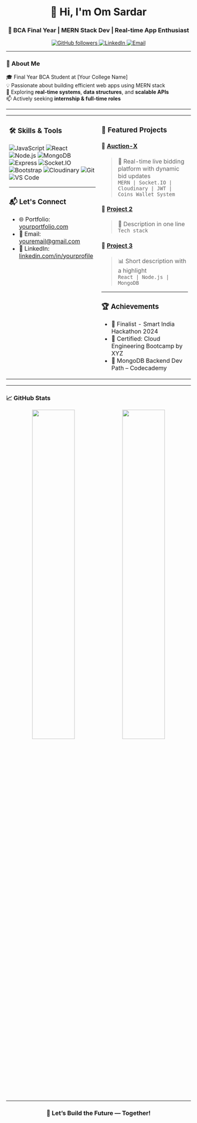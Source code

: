 <h1 align="center">👋 Hi, I'm Om Sardar</h1>
<h3 align="center">🚀 BCA Final Year | MERN Stack Dev | Real-time App Enthusiast</h3>

<p align="center">
  <a href="https://github.com/OM-SARDAR">
    <img src="https://img.shields.io/github/followers/OM-SARDAR?label=Followers&style=social" alt="GitHub followers">
  </a>
  <a href="https://linkedin.com/in/yourprofile">
    <img src="https://img.shields.io/badge/LinkedIn-Connect-blue?style=flat&logo=linkedin" alt="LinkedIn">
  </a>
  <a href="mailto:youremail@gmail.com">
    <img src="https://img.shields.io/badge/Email-Send-green?style=flat&logo=gmail" alt="Email">
  </a>
</p>

---

### 🧠 About Me

🎓 Final Year BCA Student at [Your College Name]  
💡 Passionate about building efficient web apps using MERN stack  
🔄 Exploring **real-time systems**, **data structures**, and **scalable APIs**  
📫 Actively seeking **internship & full-time roles**

---

<table>
<tr>
<td width="50%" valign="top">

### 🛠️ Skills & Tools

![JavaScript](https://img.shields.io/badge/-JavaScript-F7DF1E?style=flat&logo=javascript&logoColor=black)
![React](https://img.shields.io/badge/-React-61DAFB?style=flat&logo=react&logoColor=black)
![Node.js](https://img.shields.io/badge/-Node.js-339933?style=flat&logo=node.js&logoColor=white)
![MongoDB](https://img.shields.io/badge/-MongoDB-47A248?style=flat&logo=mongodb&logoColor=white)
![Express](https://img.shields.io/badge/-Express-black?style=flat&logo=express)
![Socket.IO](https://img.shields.io/badge/-Socket.io-black?style=flat&logo=socket.io)
![Bootstrap](https://img.shields.io/badge/-Bootstrap-7952B3?style=flat&logo=bootstrap&logoColor=white)
![Cloudinary](https://img.shields.io/badge/-Cloudinary-3448C5?style=flat&logo=cloudinary&logoColor=white)
![Git](https://img.shields.io/badge/-Git-F05032?style=flat&logo=git&logoColor=white)
![VS Code](https://img.shields.io/badge/-VSCode-007ACC?style=flat&logo=visual-studio-code)

---

### 📬 Let's Connect

- 🌐 Portfolio: [yourportfolio.com](https://yourportfolio.com)
- 📧 Email: [youremail@gmail.com](mailto:youremail@gmail.com)
- 💼 LinkedIn: [linkedin.com/in/yourprofile](https://linkedin.com/in/yourprofile)

</td>

<td width="50%" valign="top">

### 🚀 Featured Projects

#### 🔹 [Auction-X](https://github.com/OM-SARDAR/AUCTION-X-LOCALHOST)
> 💬 Real-time live bidding platform with dynamic bid updates  
> `MERN | Socket.IO | Cloudinary | JWT | Coins Wallet System`

#### 🔹 [Project 2](https://github.com/yourproject)
> 🌟 Description in one line  
> `Tech stack`

#### 🔹 [Project 3](https://github.com/yourproject)
> 📊 Short description with a highlight  
> `React | Node.js | MongoDB`

---

### 🏆 Achievements

- 🏅 Finalist - Smart India Hackathon 2024  
- 🧾 Certified: Cloud Engineering Bootcamp by XYZ  
- 📜 MongoDB Backend Dev Path – Codecademy

</td>
</tr>
</table>

---

### 📈 GitHub Stats

<p align="center">
  <img src="https://github-readme-stats.vercel.app/api?username=OM-SARDAR&show_icons=true&theme=radical" width="48%" />
  <img src="https://github-readme-streak-stats.herokuapp.com/?user=OM-SARDAR&theme=radical" width="48%" />
</p>

---

<h3 align="center">🚀 Let’s Build the Future — Together!</h3>
